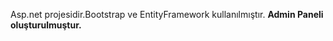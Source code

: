 Asp.net projesidir.Bootstrap ve EntityFramework kullanılmıştır.
<b>Admin Paneli oluşturulmuştur.</b>
